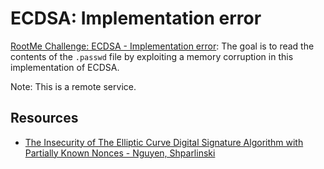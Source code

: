 # ECDSA: Implementation error

[RootMe Challenge: ECDSA - Implementation error](https://www.root-me.org/en/Challenges/Cryptanalysis/ECDSA-Implementation-error): The goal is to read the contents of the `.passwd` file by exploiting a memory corruption in this implementation of ECDSA.

Note: This is a remote service.

## Resources

* [The Insecurity of The Elliptic Curve Digital Signature Algorithm with Partially Known Nonces - Nguyen, Shparlinski](https://repository.root-me.org/Cryptographie/EN%20-%20The%20Insecurity%20of%20The%20Elliptic%20Curve%20Digital%20Signature%20Algorithm%20with%20Partially%20Known%20Nonces%20-%20Nguyen,%20Shparlinski.pdf)

